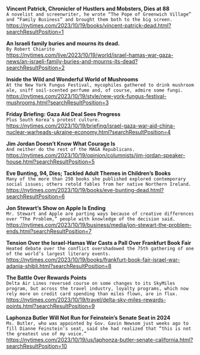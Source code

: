**Vincent Patrick, Chronicler of Hustlers and Mobsters, Dies at 88**\
`A novelist and screenwriter, he wrote “The Pope of Greenwich Village” and “Family Business” and brought them both to the big screen.`\
https://nytimes.com/2023/10/19/books/vincent-patrick-dead.html?searchResultPosition=1

**An Israeli family buries and mourns its dead.**\
`By Robert Chiarito`\
https://nytimes.com/live/2023/10/19/world/israel-hamas-war-gaza-news/an-israeli-family-buries-and-mourns-its-dead?searchResultPosition=2

**Inside the Wild and Wonderful World of Mushrooms**\
`At the New York Fungus Festival, mycophiles gathered to drink mushroom ale, sniff soil-scented perfume and, of course, admire some fungi.`\
https://nytimes.com/2023/10/19/style/new-york-fungus-festival-mushrooms.html?searchResultPosition=3

**Friday Briefing: Gaza Aid Deal Sees Progress**\
`Plus South Korea’s protest culture.`\
https://nytimes.com/2023/10/19/briefing/israel-gaza-war-aid-china-nuclear-warheads-ukraine-economy.html?searchResultPosition=4

**Jim Jordan Doesn’t Know What Courage Is**\
`And neither do the rest of the MAGA Republicans.`\
https://nytimes.com/2023/10/19/opinion/columnists/jim-jordan-speaker-house.html?searchResultPosition=5

**Eve Bunting, 94, Dies; Tackled Adult Themes in Children’s Books**\
`Many of the more than 250 books she published explored contemporary social issues; others retold fables from her native Northern Ireland.`\
https://nytimes.com/2023/10/19/books/eve-bunting-dead.html?searchResultPosition=6

**Jon Stewart’s Show on Apple Is Ending**\
`Mr. Stewart and Apple are parting ways because of creative differences over “The Problem,” people with knowledge of the decision said.`\
https://nytimes.com/2023/10/19/business/media/jon-stewart-the-problem-ends.html?searchResultPosition=7

**Tension Over the Israel-Hamas War Casts a Pall Over Frankfurt Book Fair**\
`Heated debate over the conflict overshadowed the 75th gathering of one of the world’s largest literary events.`\
https://nytimes.com/2023/10/19/books/frankfurt-book-fair-israel-war-adania-shibli.html?searchResultPosition=8

**The Battle Over Rewards Points**\
`Delta Air Lines reversed course on some changes to its SkyMiles program, but across the travel industry, loyalty programs, which now rely more on credit card spending than miles flown, are in flux.`\
https://nytimes.com/2023/10/19/travel/delta-sky-miles-rewards-points.html?searchResultPosition=9

**Laphonza Butler Will Not Run for Feinstein’s Senate Seat in 2024**\
`Ms. Butler, who was appointed by Gov. Gavin Newsom just weeks ago to fill Dianne Feinstein’s seat, said she had realized that “this is not the greatest use of my voice.”`\
https://nytimes.com/2023/10/19/us/laphonza-butler-senate-california.html?searchResultPosition=10


